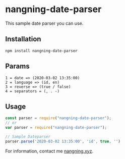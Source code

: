 # nangning-date-parser
This sample date parser you can use.

## Installation
```
npm install nangning-date-parser
```

## Params
```
1 = date => (2020-03-02 13:35:00)
2 = language => (id, en)
3 = reverse => (true / false)
4 = separators = (, . -)
```

## Usage
```javascript
const parser = require("nangning-date-parser");
// or
var parser = require("nangning-date-parser");

// Sample Dateparser
parser.parse('2020-03-02 13:35:00', 'id', true, '')
```

For information, contact me [nangning.xyz](http://www.nangning.xyz/).
